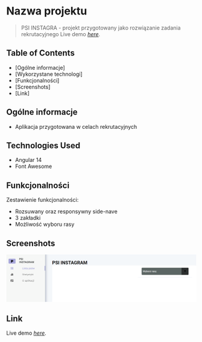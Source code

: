 # Nazwa projektu
> PSI INSTAGRA - projekt przygotowany jako rozwiązanie zadania rekrutacyjnego
> Live demo [_here_](https://lempartmar.github.io/rekrutacjaAngular/list). <!-- If you have the project hosted somewhere, include the link here. -->
## Table of Contents
* [Ogólne informacje]
* [Wykorzystane technologi]
* [Funkcjonalności]
* [Screenshots]
* [Link]


## Ogólne informacje
- Aplikacja przygotowana w celach rekrutacyjnych

<!-- You don't have to answer all the questions - just the ones relevant to your project. -->

## Technologies Used
- Angular 14
- Font Awesome

## Funkcjonalności
Zestawienie funkcjonalności:
- Rozsuwany oraz responsywny side-nave
- 3 zakładki
- Możliwość wyboru rasy

## Screenshots
![Example screenshot](https://raw.githubusercontent.com/lempartmar/rekrutacjaAngular/main/img/scrn1.PNG)
<!-- If you have screenshots you'd like to share, include them here. -->

## Link
Live demo [_here_](https://lempartmar.github.io/rekrutacjaAngular/list).
